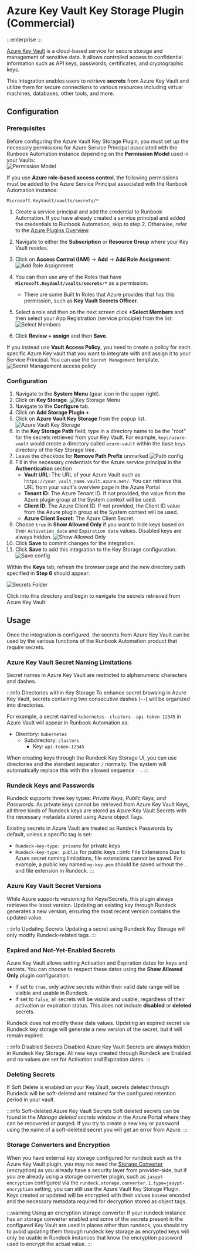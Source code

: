 # Azure Key Vault Key Storage Plugin (Commercial)

:::enterprise
:::

[Azure Key Vault](https://azure.microsoft.com/en-us/products/key-vault) is a cloud-based service for secure storage and management of sensitive data. It allows controlled access to confidential information such as API keys, passwords, certificates, and cryptographic keys.

This integration enables users to retrieve **secrets** from Azure Key Vault and utilize them for secure connections to various resources including virtual machines, databases, other tools, and more.

## Configuration

### Prerequisites

Before configuring the Azure Vault Key Storage Plugin, you must set up the necessary permissions for Azure Service Principal associated with the Runbook Automation instance depending on the **Permission Model** used in your Vaults: <br>
![Permission Model](/assets/img/azure-vault-access-config.png)

If you use **Azure role-based access control**, the following permissions must be added to the Azure Service Principal associated with the Runbook Automation instance:

```
Microsoft.KeyVault/vaults/secrets/*
```

1. Create a service principal and add the credential to Runbook Automation. If you have already created a service principal and added the credentials to Runbook Automation, skip to step 2. Otherwise, refer to the [Azure Plugins Overview](/manual/plugins/azure-plugins-overview).<br>

2. Navigate to either the **Subscription** or **Resource Group** where your Key Vault resides.

3. Click on **Access Control (IAM)** -> **Add** -> **Add Role Assignment**:
    ![Add Role Assignment](/assets/img/azure-add-role-assignment.png)

4. You can then use any of the Roles that have **`Microsoft.KeyVault/vaults/secrets/*`** as a permission.
    * There are some Built In Roles that Azure provides that has this permission, such as **Key Vault Secrets Officer**.
   
5. Select a role and then on the next screen click **+Select Members** and then select your App Registration (service principle) from the list:
    ![Select Members](/assets/img/azure-select-members.png)

6. Click **Review + assign** and then **Save**.


If you instead use **Vault Access Policy**, you need to create a policy for each specific Azure Key vault that you want to integrate with and assign it to your Service Principal. You can use the `Secret Management` template.
![Secret Management access policy](/assets/img/azure-access-policy-template.png)


### Configuration
1. Navigate to the **System Menu** (gear icon in the upper right).
2. Click on **Key Storage**.
![Key Storage Menu](/assets/img/key-storage-menu.png)
3. Navigate to the **Configure** tab.
4. Click on **Add Storage Plugin +**.
5. Click on **Azure Vault Key Storage** from the popup list.
![Azure Vault Key Storage](/assets/img/azure-vault-config-plugin.png)
6. In the **Key Storage Path** field, type in a directory name to be the "root" for the secrets retrieved from your Key Vault. For example, `keys/azure-vault` would create a directory called `azure-vault` within the base `keys` directory of the Key Storage tree.
7. Leave the checkbox for **Remove Path Prefix** unmarked
![Path config](/assets/img/azure-vault-path-config.png)
8. Fill in the necessary credentials for the Azure service principal in the **Authentication** section
   - **Vault URL**: The URL of your Azure Vault such as `https://your_vault_name.vault.azure.net/`. You can retrieve this URL from your vault's overview page in the Azure Portal
   - **Tenant ID**: The Azure Tenant ID. If not provided, the value from the Azure plugin group at the System context will be used.
   - **Client ID**: The Azure Client ID. If not provided, the Client ID value from the Azure plugin group at the System context will be used.
   - **Azure Client Secret**: The Azure Client Secret. 
9. Choose `true` in **Show Allowed Only** if you want to hide keys based on their `Activation date` and `Expiration date` values. Disabled keys are always hidden.
![Show Allowed Only](/assets/img/azure-vault-show-allowed.png)
8. Click **Save** to commit changes for the integration.
9. Click **Save** to add this integration to the Key Storage configuration.
![Save config](/assets/img/azure-vault-save-config.png)

Within the **Keys** tab, refresh the browser page and the new directory path specified in **Step 6** should appear:

![Secrets Folder](/assets/img/azure-vault-secrets-folder.png)<br>

Click into this directory and begin to navigate the secrets retrieved from Azure Key Vault.

## Usage

Once the integration is configured, the secrets from Azure Key Vault can be used by the various functions of the Runbook Automation product that require secrets.

### Azure Key Vault Secret Naming Limitations

Secret names in Azure Key Vault are restricted to alphanumeric characters and dashes.

:::info Directories within Key Storage
To enhance secret browsing in Azure Key Vault, secrets containing two consecutive dashes (`--`) will be organized into directories.

For example, a secret named `kubernetes--clusters--api-token-12345` in Azure Vault will appear in Runbook Automation as:
- Directory: `kubernetes`
  - Subdirectory: `clusters`
    - Key: `api-token-12345`

When creating keys through the Rundeck Key Storage UI, you can use directories and the standard separator `/` normally. The system will automatically replace this with the allowed sequence `--`.
:::

### Rundeck Keys and Passwords

Rundeck supports three key types: *Private Keys, Public Keys, and Passwords.* As private keys cannot be retrieved from Azure Key Vault Keys, all three kinds of Rundeck keys are stored as Azure Key Vault Secrets with the necessary metadata stored using Azure object Tags.

Existing secrets in Azure Vault are treated as Rundeck Passwords by default, unless a specific tag is set:
- `Rundeck-key-type: private` for private keys
- `Rundeck-key-type: public` for public keys
:::info File Extensions
Due to Azure secret naming limitations, file extensions cannot be saved. For example, a public key named `my-key.pem` should be saved without the `.` and file extension in Rundeck.
:::

### Azure Key Vault Secret Versions

While Azure supports versioning for Keys/Secrets, this plugin always retrieves the latest version. Updating an existing key through Rundeck generates a new version, ensuring the most recent version contains the updated value.

:::info Updating Secrets
Updating a secret using Rundeck Key Storage will only modify Rundeck-related tags.
:::

### Expired and Not-Yet-Enabled Secrets

Azure Key Vault allows setting Activation and Expiration dates for keys and secrets. You can choose to respect these dates using the **Show Allowed Only** plugin configuration:
- If set to `true`, only active secrets within their valid date range will be visible and usable in Rundeck.
- If set to `false`, all secrets will be visible and usable, regardless of their activation or expiration status. This does not include **disabled** or **deleted** secrets. 

Rundeck does not modify these date values. Updating an expired secret via Rundeck key storage will generate a new version of the secret, but it will remain expired.

:::info Disabled Secrets
Disabled Azure Key Vault Secrets are always hidden in Rundeck Key Storage. All new keys created through Rundeck are Enabled and no values are set for Activation and Expiration dates.
:::

### Deleting Secrets

If Soft Delete is enabled on your Key Vault, secrets deleted through Rundeck will be soft-deleted and retained for the configured retention period in your vault. 

:::info Soft-deleted Azure Key Vault Secrets
Soft deleted secrets can be found in the *Manage deleted secrets* window in the Azure Portal where they can be recovered or purged. If you try to create a new key or password using the name of a soft-deleted secret you will get an error from Azure.
:::

### Storage Converters and Encryption
When you have external key storage configured for rundeck such as the Azure Key Vault plugin, you may not need the [Storage Converter](/manual/key-storage/index.md#key-data-storage-converter) (encryption) as you already have a security layer from provider-side, but if you are already using a storage converter plugin, such as `jasypt-encryption` configured via the `rundeck.storage.converter.1.type=jasypt-encryption` setting, you can still use the Azure Vault Key Storage Plugin. Keys created or updated will be encrypted with their values `base64` encoded and the necessary metadata required for decryption stored as object tags.

:::warning Using an encryption storage converter
If your rundeck instance has an storage converter enabled and some of the secrets present in the configured Key Vault are used in places other than rundeck, you should try to avoid updating them through rundeck key storage as encrypted keys will only be usable in Rundeck instances that know the encryption password used to encrypt the actual value. 
:::


